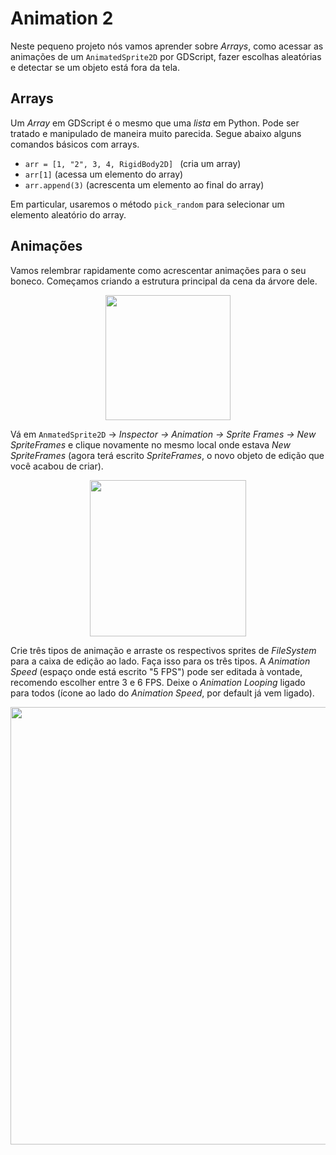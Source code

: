# Animation 2

Neste pequeno projeto nós vamos aprender sobre *Arrays*, como acessar as animações de um `AnimatedSprite2D` por GDScript, fazer escolhas aleatórias e detectar se um objeto está fora da tela.

## Arrays

Um *Array* em GDScript é o mesmo que uma *lista* em Python. Pode ser tratado e manipulado de maneira muito parecida. Segue abaixo alguns comandos básicos com arrays.

  - `arr = [1, "2", 3, 4, RigidBody2D] ` (cria um array)
  - `arr[1]` (acessa um elemento do array)
  - `arr.append(3)` (acrescenta um elemento ao final do array)

Em particular, usaremos o método `pick_random` para selecionar um elemento aleatório do array.

## Animações

Vamos relembrar rapidamente como acrescentar animações para o seu boneco. Começamos criando a estrutura principal da cena da árvore dele.

<p align="center">
    <img src="https://github.com/user-attachments/assets/127c3452-87b0-4f71-a117-eee5dbca3853" width="200">
</p>

Vá em `AnmatedSprite2D` → *Inspector → Animation → Sprite Frames → New SpriteFrames* e clique novamente no mesmo local onde estava *New SpriteFrames* (agora terá escrito *SpriteFrames*, o novo objeto de edição que você acabou de criar).  

<p align="center">
    <img src="https://github.com/user-attachments/assets/2a53779f-8841-41c6-a5db-834870486863" width="250">
</p>

Crie três tipos de animação e arraste os respectivos sprites de *FileSystem* para a caixa de edição ao lado. Faça isso para os três tipos. A *Animation Speed* (espaço onde está escrito "5 FPS") pode ser editada à vontade, recomendo escolher entre 3 e 6 FPS. Deixe o *Animation Looping* ligado para todos (ícone ao lado do *Animation Speed*, por default já vem ligado).

<p align="center">
    <img src="https://github.com/user-attachments/assets/f221ad2b-5a7b-49e0-add1-d580b4e7a6db" width="700">
</p>




